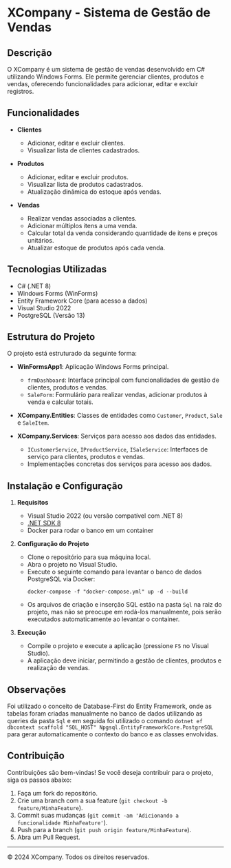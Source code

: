 # XCompany - Sistema de Gestão de Vendas

## Descrição
O XCompany é um sistema de gestão de vendas desenvolvido em C# utilizando Windows Forms. Ele permite gerenciar clientes, produtos e vendas, oferecendo funcionalidades para adicionar, editar e excluir registros.

## Funcionalidades

- **Clientes**
  - Adicionar, editar e excluir clientes.
  - Visualizar lista de clientes cadastrados.

- **Produtos**
  - Adicionar, editar e excluir produtos.
  - Visualizar lista de produtos cadastrados.
  - Atualização dinâmica do estoque após vendas.

- **Vendas**
  - Realizar vendas associadas a clientes.
  - Adicionar múltiplos itens a uma venda.
  - Calcular total da venda considerando quantidade de itens e preços unitários.
  - Atualizar estoque de produtos após cada venda.

## Tecnologias Utilizadas

- C# (.NET 8)
- Windows Forms (WinForms)
- Entity Framework Core (para acesso a dados)
- Visual Studio 2022
- PostgreSQL (Versão 13)

## Estrutura do Projeto

O projeto está estruturado da seguinte forma:

- **WinFormsApp1**: Aplicação Windows Forms principal.
  - `frmDashboard`: Interface principal com funcionalidades de gestão de clientes, produtos e vendas.
  - `SaleForm`: Formulário para realizar vendas, adicionar produtos à venda e calcular totais.

- **XCompany.Entities**: Classes de entidades como `Customer`, `Product`, `Sale` e `SaleItem`.

- **XCompany.Services**: Serviços para acesso aos dados das entidades.
  - `ICustomerService`, `IProductService`, `ISaleService`: Interfaces de serviço para clientes, produtos e vendas.
  - Implementações concretas dos serviços para acesso aos dados.

## Instalação e Configuração

1. **Requisitos**
   - Visual Studio 2022 (ou versão compatível com .NET 8)
   - [.NET SDK 8](https://dotnet.microsoft.com/download/dotnet/8.0)
   - Docker para rodar o banco em um container

2. **Configuração do Projeto**
   - Clone o repositório para sua máquina local.
   - Abra o projeto no Visual Studio.
   - Execute o seguinte comando para levantar o banco de dados PostgreSQL via Docker:
     ```
     docker-compose -f "docker-compose.yml" up -d --build
     ```
   - Os arquivos de criação e inserção SQL estão na pasta `Sql` na raiz do projeto, mas não se preocupe em rodá-los manualmente, pois serão executados automaticamente ao levantar o container.

3. **Execução**
   - Compile o projeto e execute a aplicação (pressione `F5` no Visual Studio).
   - A aplicação deve iniciar, permitindo a gestão de clientes, produtos e realização de vendas.

## Observações

Foi utilizado o conceito de Database-First do Entity Framework, onde as tabelas foram criadas manualmente no banco de dados utilizando as queries da pasta `Sql` e em seguida foi utilizado o comando `dotnet ef dbcontext scaffold "SQL_HOST" Npgsql.EntityFrameworkCore.PostgreSQL` para gerar automaticamente o contexto do banco e as classes envolvidas.

## Contribuição

Contribuições são bem-vindas! Se você deseja contribuir para o projeto, siga os passos abaixo:

1. Faça um fork do repositório.
2. Crie uma branch com a sua feature (`git checkout -b feature/MinhaFeature`).
3. Commit suas mudanças (`git commit -am 'Adicionando a funcionalidade MinhaFeature'`).
4. Push para a branch (`git push origin feature/MinhaFeature`).
5. Abra um Pull Request.

---

© 2024 XCompany. Todos os direitos reservados.
